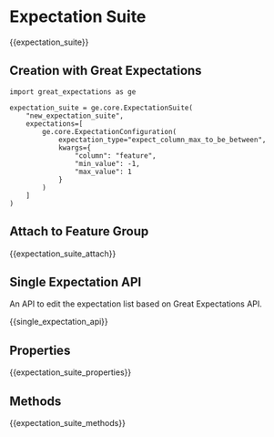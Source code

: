 # Expectation Suite

{{expectation_suite}}

## Creation with Great Expectations

```python3
import great_expectations as ge

expectation_suite = ge.core.ExpectationSuite(
    "new_expectation_suite",
    expectations=[
        ge.core.ExpectationConfiguration(
            expectation_type="expect_column_max_to_be_between",
            kwargs={
                "column": "feature",
                "min_value": -1,
                "max_value": 1
            }
        )
    ]
)
```

## Attach to Feature Group

{{expectation_suite_attach}}

## Single Expectation API

An API to edit the expectation list based on Great Expectations API.

{{single_expectation_api}}

## Properties

{{expectation_suite_properties}}

## Methods

{{expectation_suite_methods}}
